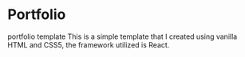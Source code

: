 # Portfolio
 portfolio template
This is a simple template that I created using vanilla HTML and CSS5, the framework utilized is React.
